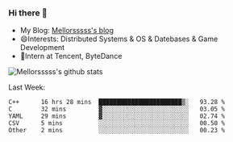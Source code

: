 ### Hi there 👋

- My Blog: [Mellorsssss's blog](https://mellorsssss.com/)
- 😄Interests: Distributed Systems & OS & Datebases & Game Development
- 🤔Intern at Tencent, ByteDance


![Mellorsssss's github stats](https://github-readme-stats.vercel.app/api?username=Mellorsssss&show_icons=true&theme=radical)

<!-- ![Top Langs](https://github-readme-stats.vercel.app/api/top-langs/?username=anuraghazra&hide=javascript,html,typescript,css,glsl) -->

<!--
**Mellorsssss/Mellorsssss** is a ✨ _special_ ✨ repository because its `README.md` (this file) appears on your GitHub profile.

Here are some ideas to get you started:

- 🔭 I’m currently working on ...
- 🌱 I’m currently learning ...
- 👯 I’m looking to collaborate on ...
- 🤔 I’m looking for help with ...
- 💬 Ask me about ...
- 📫 How to reach me: ...
- 😄 Pronouns: ...
- ⚡ Fun fact: ...
-->

Last Week:
<!--START_SECTION:waka-->

```text
C++      16 hrs 28 mins  ███████████████████████▒░   93.28 %
C        32 mins         ▓░░░░░░░░░░░░░░░░░░░░░░░░   03.05 %
YAML     29 mins         ▓░░░░░░░░░░░░░░░░░░░░░░░░   02.74 %
CSV      5 mins          ░░░░░░░░░░░░░░░░░░░░░░░░░   00.50 %
Other    2 mins          ░░░░░░░░░░░░░░░░░░░░░░░░░   00.23 %
```

<!--END_SECTION:waka-->
